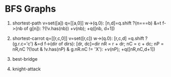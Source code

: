 # BFS Graphs
1. shortest-path
  v=set([a])
  q=[[a,0]]
  w->(q.0):
    [n,d]=q.shift
    ?(n===b) &=t
    f->(nb of g[n]):
      ?(!v.has(nb))
        +v(nb); +q([nb, d+1])

2. shortest-carrot
  q=[[r,c,0]]
  v=set([r,c])
    w->(q.0):
      [r,c,d] =q.shift
      ?(g.r.c='c') &=d
      f->(dir of dirs):
        [dr, dc]=dir
        nR = r + dr; nC = c + dc; nP = nR,nC
        ?(!out & !v.has(nP) & g.nR.nC != 'X'):
          +v(nP); +q([nR,nC,d+1])

3. best-bridge

4. knight-attack
